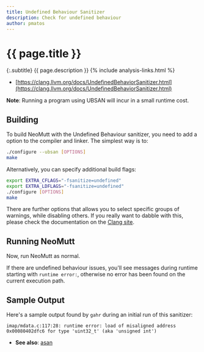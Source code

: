 ```yaml
---
title: Undefined Behaviour Sanitizer
description: Check for undefined behaviour
author: pmatos
---
```


# {{ page.title }}

{:.subtitle}
{{ page.description }}
{% include analysis-links.html %}

- [https://clang.llvm.org/docs/UndefinedBehaviorSanitizer.html](https://clang.llvm.org/docs/UndefinedBehaviorSanitizer.html)

**Note**: Running a program using UBSAN will incur in a small runtime cost.

## Building

To build NeoMutt with the Undefined Behaviour sanitizer, you need to add a option to the compiler and linker.
The simplest way is to:

```sh
./configure --ubsan [OPTIONS]
make
```

Alternatively, you can specify additional build flags:

```sh
export EXTRA_CFLAGS="-fsanitize=undefined"
export EXTRA_LDFLAGS="-fsanitize=undefined"
./configure [OPTIONS]
make
```

There are further options that allows you to select specific groups of warnings, while disabling others. If you really want to dabble with this, please check the documentation on the [Clang site](https://clang.llvm.org/docs/UndefinedBehaviorSanitizer.html).

## Running NeoMutt

Now, run NeoMutt as normal.

If there are undefined behaviour issues, you'll see messages during runtime starting with `runtime error:`, otherwise no error has been found on the current execution path.

## Sample Output

Here's a sample output found by `gahr` during an initial run of this sanitizer:

```reply
imap/mdata.c:117:28: runtime error: load of misaligned address 0x00080402dfc6 for type 'uint32_t' (aka 'unsigned int')
```

- **See also**: [asan](asan)
